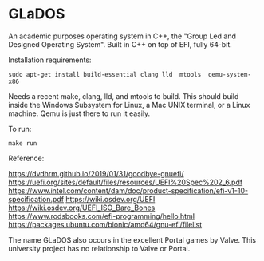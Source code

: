 # GLaDOS
An academic purposes operating system in C++, the 
"Group Led and Designed Operating System". 
Built in C++ on top of EFI, fully 64-bit.

Installation requirements:

	sudo apt-get install build-essential clang lld  mtools  qemu-system-x86

Needs a recent make, clang, lld, and mtools to build.
This should build inside the Windows Subsystem for Linux,
a Mac UNIX terminal, or a Linux machine. Qemu is just there to run it easily.

To run:

	make run

Reference:

   https://dvdhrm.github.io/2019/01/31/goodbye-gnuefi/
   https://uefi.org/sites/default/files/resources/UEFI%20Spec%202_6.pdf
   https://www.intel.com/content/dam/doc/product-specification/efi-v1-10-specification.pdf
   https://wiki.osdev.org/UEFI
   https://wiki.osdev.org/UEFI_ISO_Bare_Bones
   https://www.rodsbooks.com/efi-programming/hello.html
   https://packages.ubuntu.com/bionic/amd64/gnu-efi/filelist

The name GLaDOS also occurs in the excellent Portal games by Valve.
This university project has no relationship to Valve or Portal.

